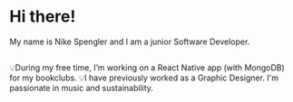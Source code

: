 # Hi there!
My name is Nike Spengler and I am a junior Software Developer.

## 

💡During my free time, I’m working on a React Native app (with MongoDB) for my bookclubs.
💡I have previously worked as a Graphic Designer. I'm passionate in music and sustainability.

## 





